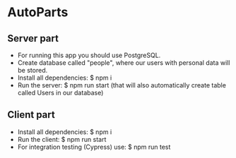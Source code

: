 # AutoParts


## Server part
* For running this app you should use PostgreSQL.
* Create database called "people", where our users with personal data will be stored.
* Install all dependencies: $ npm i
* Run the server: $ npm run start (that will also automatically create table called Users in our database)


## Client part
* Install all dependencies: $ npm i
* Run the client: $ npm run start
* For integration testing (Cypress) use:  $ npm run test
